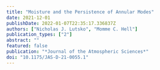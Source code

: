 ```yaml
---
title: "Moisture and the Persistence of Annular Modes"
date: 2021-12-01
publishDate: 2022-01-07T22:35:17.336837Z
authors: ["Nicholas J. Lutsko", "Momme C. Hell"]
publication_types: ["2"]
abstract: ""
featured: false
publication: "*Journal of the Atmospheric Sciences*"
doi: "10.1175/JAS-D-21-0055.1"
---
```


